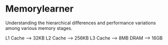 # Memorylearner

Understanding the hierarchical differences and performance variations among various memory stages.

L1 Cache  --> 32KB
L2 Cache  --> 256KB
L3 Cache  --> 8MB
DRAM      --> 16GB 

